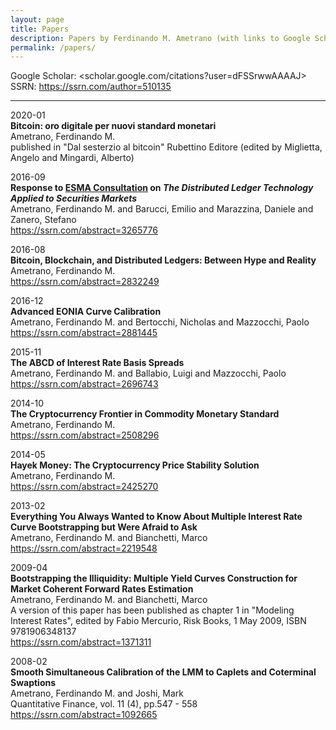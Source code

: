 ```yaml
---
layout: page
title: Papers
description: Papers by Ferdinando M. Ametrano (with links to Google Scholar and SSRN)
permalink: /papers/
---
```


Google Scholar: <scholar.google.com/citations?user=dFSSrwwAAAAJ>  
SSRN: <https://ssrn.com/author=510135>  

---

2020-01  
**Bitcoin: oro digitale per nuovi standard monetari**  
Ametrano, Ferdinando M.  
published in "Dal sesterzio al bitcoin" Rubettino Editore (edited by Miglietta, Angelo and Mingardi, Alberto)

2016-09  
**Response to [ESMA Consultation](www.esma.europa.eu/press-news/esma-news/esma-assesses-usefulness-distributed-ledger-technologies) on _The Distributed Ledger Technology Applied to Securities Markets_**  
Ametrano, Ferdinando M. and Barucci, Emilio and Marazzina, Daniele and Zanero, Stefano  
<https://ssrn.com/abstract=3265776>

2016-08  
**Bitcoin, Blockchain, and Distributed Ledgers: Between Hype and Reality**  
Ametrano, Ferdinando M.  
<https://ssrn.com/abstract=2832249>

2016-12  
**Advanced EONIA Curve Calibration**  
Ametrano, Ferdinando M. and Bertocchi, Nicholas and Mazzocchi, Paolo  
<https://ssrn.com/abstract=2881445>

2015-11  
**The ABCD of Interest Rate Basis Spreads**  
Ametrano, Ferdinando M. and Ballabio, Luigi and Mazzocchi, Paolo  
<https://ssrn.com/abstract=2696743>

2014-10  
**The Cryptocurrency Frontier in Commodity Monetary Standard**  
Ametrano, Ferdinando M.  
<https://ssrn.com/abstract=2508296>

2014-05  
**Hayek Money: The Cryptocurrency Price Stability Solution**  
Ametrano, Ferdinando M.  
<https://ssrn.com/abstract=2425270>

2013-02  
**Everything You Always Wanted to Know About Multiple Interest Rate Curve Bootstrapping but Were Afraid to Ask**  
Ametrano, Ferdinando M. and Bianchetti, Marco  
<https://ssrn.com/abstract=2219548>

2009-04  
**Bootstrapping the Illiquidity: Multiple Yield Curves Construction for Market Coherent Forward Rates Estimation**  
Ametrano, Ferdinando M. and Bianchetti, Marco  
A version of this paper has been published as chapter 1 in "Modeling Interest Rates", edited by Fabio Mercurio, Risk Books, 1 May 2009, ISBN 9781906348137  
<https://ssrn.com/abstract=1371311>

2008-02  
**Smooth Simultaneous Calibration of the LMM to Caplets and Coterminal Swaptions**  
Ametrano, Ferdinando M. and Joshi, Mark  
Quantitative Finance, vol. 11 (4), pp.547 - 558  
<https://ssrn.com/abstract=1092665>
